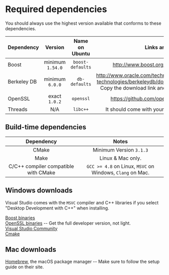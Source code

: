 Required dependencies
======
You should always use the highest version available that conforms to these dependencies.

|Dependency   |Version         |Name on Ubuntu  |Links and Notes
|:------------|:--------------:|:--------------:|:---:
|Boost        |minimum `1.54.0`|`boost-defaults`|http://www.boost.org/users/download/#live
|Berkeley DB  |minimum `6.0.0` |`db-defaults`   |http://www.oracle.com/technetwork/database/database-technologies/berkeleydb/downloads/index-082944.html Copy the download link and remove `otn/` from the link.
|OpenSSL      |exact `1.0.2`   |`openssl`       |https://github.com/openssl/openssl/releases/
|Threads      |N/A             |`libc++`        |It should come with your systems C/C++ libraries.

Build-time dependencies
---
Dependency                                    |Notes
:--------------------------------------------:|:---:
CMake                                         |Minimum Version `3.1.3`
Make                                          |Linux & Mac only.
C/C++ compiler compatible with CMake          |`GCC >= 4.8` on Linux, `MSVC` on Windows, `Clang` on Mac.

Windows downloads
---
Visual Studio comes with the `MSVC` compiler and C++ libraries if you select "Desktop Development with C++" when installing.     

[Boost binaries](https://sourceforge.net/projects/boost/files/boost-binaries/)  
[OpenSSL binaries](https://slproweb.com/products/Win32OpenSSL.html) -- Get the full developer version, not light.  
[Visual Studio Community](https://www.visualstudio.com)  
[Cmake](https://cmake.org/download/)   

Mac downloads
---
[Homebrew](https://brew.sh/), the macOS package manager -- Make sure to follow the setup guide on their site.
